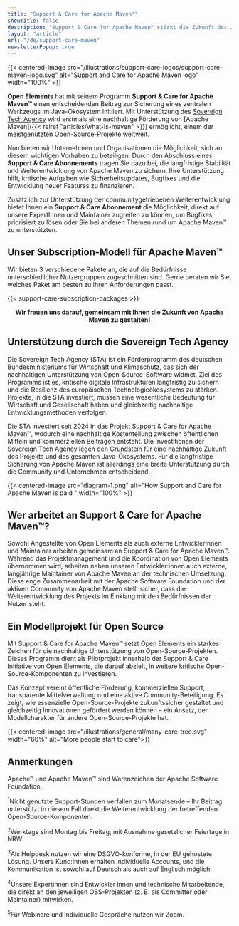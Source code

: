 ```yaml
---
title: "Support & Care for Apache Maven™"
showTitle: false
description: "Support & Care for Apache Maven™ stärkt die Zukunft des Java-Ökosystems durch nachhaltige Förderung und transparente Entwicklung. Als erstes Projekt der Support & Care-Initiative ermöglicht es die langfristige Unterstützung eines der wichtigsten Open-Source-Tools mit Fokus auf Sicherheit, LTS-Versionen und Community-Beteiligung."
layout: "article"
url: "/de/support-care-maven"
newsletterPopup: true
---
```


{{< centered-image src="/illustrations/support-care-logos/support-care-maven-logo.svg" alt="Support and Care for Apache Maven logo" width="100%" >}}

**Open Elements** hat mit seinem Programm **Support & Care for Apache Maven™** einen entscheidenden Beitrag zur Sicherung eines zentralen Werkzeugs im Java-Ökosystem initiiert.
Mit Unterstützung des [Sovereign Tech Agency](https://www.sovereign.tech/de) wird erstmals eine nachhaltige Förderung von [Apache Maven]({{< relref "articles/what-is-maven" >}}) ermöglicht, einem der meistgenutzten Open-Source-Projekte weltweit.

Nun bieten wir Unternehmen und Organisationen die Möglichkeit, sich an diesem wichtigen Vorhaben zu beteiligen.
Durch den Abschluss eines **Support & Care Abonnements** tragen Sie dazu bei, die langfristige Stabilität und Weiterentwicklung von Apache Maven zu sichern.
Ihre Unterstützung hilft, kritische Aufgaben wie Sicherheitsupdates, Bugfixes und die Entwicklung neuer Features zu finanzieren.

Zusätzlich zur Unterstützung der communitygetriebenen Weiterentwicklung bietet Ihnen ein **Support & Care Abonnement** die Möglichkeit, direkt auf unsere ExpertInnen und Maintainer
zugreifen zu können, um Bugfixes priorisiert zu lösen oder Sie bei anderen Themen rund um Apache Maven™ zu unterstützten.

## Unser Subscription-Modell für Apache Maven™

Wir bieten 3 verschiedene Pakete an, die auf die Bedürfnisse unterschiedlicher Nutzergruppen zugeschnitten sind.
Gerne beraten wir Sie, welches Paket am besten zu Ihren Anforderungen passt.

{{< support-care-subscription-packages >}}

<p style="text-align: center; font-weight: bold;">Wir freuen uns darauf, gemeinsam mit Ihnen die Zukunft von Apache Maven zu gestalten!</p>

## Unterstützung durch die Sovereign Tech Agency

Die Sovereign Tech Agency (STA) ist ein Förderprogramm des deutschen Bundesministeriums für Wirtschaft und Klimaschutz, das sich der nachhaltigen Unterstützung von Open-Source-Software widmet.
Ziel des Programms ist es, kritische digitale Infrastrukturen langfristig zu sichern und die Resilienz des europäischen Technologieökosystems zu stärken.
Projekte, in die STA investiert, müssen eine wesentliche Bedeutung für Wirtschaft und Gesellschaft haben und gleichzeitig nachhaltige Entwicklungsmethoden verfolgen.

Die STA investiert seit 2024 in das Projekt Support & Care for Apache Maven™, wodurch eine nachhaltige Kostenteilung zwischen öffentlichen Mitteln und kommerziellen Beiträgen entsteht.
Die Investitionen der Sovereign Tech Agency legen den Grundstein für eine nachhaltige Zukunft des Projekts und des gesamten Java-Ökosystems.
Für die langfristige Sicherung von Apache Maven ist allerdings eine breite Unterstützung durch die Community und Unternehmen entscheidend.

{{< centered-image src="diagram-1.png" alt="How Support and Care for Apache Maven is paid " width="100%" >}}

## Wer arbeitet an Support & Care for Apache Maven™?

Sowohl Angestellte von Open Elements als auch externe EntwicklerInnen und Maintainer arbeiten gemeinsam an Support & Care for Apache Maven™.
Während das Projektmanagement und die Koordination von Open Elements übernommen wird, arbeiten neben unseren Entwickler:innen auch externe, langjährige Maintainer von Apache Maven an der technischen Umsetzung.
Diese enge Zusammenarbeit mit der Apache Software Foundation und der aktiven Community von Apache Maven stellt sicher, dass die Weiterentwicklung des Projekts im Einklang mit den Bedürfnissen der Nutzer steht.

## Ein Modellprojekt für Open Source

Mit Support & Care for Apache Maven™ setzt Open Elements ein starkes Zeichen für die nachhaltige Unterstützung von Open-Source-Projekten.
Dieses Programm dient als Pilotprojekt innerhalb der Support & Care Initiative von Open Elements, die darauf abzielt, in weitere kritische Open-Source-Komponenten zu investieren.

Das Konzept vereint öffentliche Förderung, kommerziellen Support, transparente Mittelverwaltung und eine aktive Community-Beteiligung.
Es zeigt, wie essenzielle Open-Source-Projekte zukunftssicher gestaltet und gleichzeitig Innovationen gefördert werden können – ein Ansatz, der Modellcharakter für andere Open-Source-Projekte hat.

{{< centered-image src="/illustrations/general/many-care-tree.svg" width="60%" alt="More people start to care">}}


## Anmerkungen

Apache&trade; und Apache Maven&trade; sind Warenzeichen der Apache Software Foundation.

<sup class="font-semibold">1</sup>Nicht genutzte Support-Stunden verfallen zum Monatsende – Ihr Beitrag unterstützt in diesem Fall direkt die Weiterentwicklung der betreffenden Open-Source-Komponenten.

<sup class="font-semibold">2</sup>Werktage sind Montag bis Freitag, mit Ausnahme gesetzlicher Feiertage in NRW.

<sup class="font-semibold">3</sup>Als Helpdesk nutzen wir eine DSGVO-konforme, in der EU gehostete Lösung. Unsere Kund:innen erhalten individuelle Accounts, und die Kommunikation ist sowohl auf Deutsch als auch auf Englisch möglich.

<sup class="font-semibold">4</sup>Unsere Expertinnen sind Entwickler innen und technische Mitarbeitende, die direkt an den jeweiligen OSS-Projekten (z. B. als Committer oder Maintainer) mitwirken.

<sup class="font-semibold">5</sup>Für Webinare und individuelle Gespräche nutzen wir Zoom.

